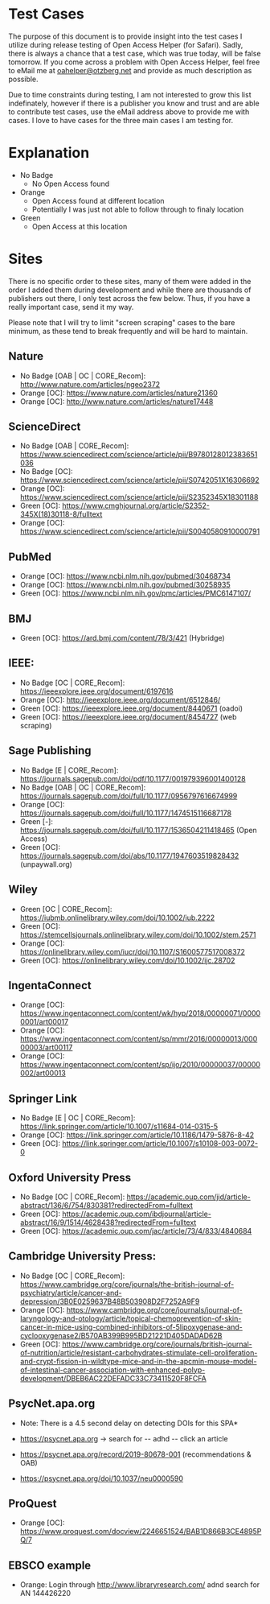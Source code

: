 # Test Cases

The purpose of this document is to provide insight into the test cases I utilize during release testing of Open Access Helper (for Safari). Sadly, there is always a chance that a test case, which was true today, will be false tomorrow. If you come across a problem with Open Access Helper, feel free to eMail me at oahelper@otzberg.net and provide as much description as possible.

Due to time constraints during testing, I am not interested to grow this list indefinately, however if there is a publisher you know and trust and are able to contribute test cases, use the eMail address above to provide me with cases. I love to have cases for the three main cases I am testing for.

# Explanation

* No Badge
    * No Open Access found
* Orange
    * Open Access found at different location
    * Potentially I was just not able to follow through to finaly location
* Green 
    * Open Access at this location


# Sites

There is no specific order to these sites, many of them were added in the order I added them during development and while there are thousands of publishers out there, I only test across the few below. Thus, if you have a really important case, send it my way.

Please note that I will try to limit "screen scraping" cases to the bare minimum, as these tend to break frequently and will be hard to maintain.

## Nature

* No Badge [OAB | OC | CORE_Recom]: http://www.nature.com/articles/ngeo2372     
* Orange [OC]: https://www.nature.com/articles/nature21360   
* Orange [OC]: http://www.nature.com/articles/nature17448    

## ScienceDirect

* No Badge [OAB | CORE_Recom]: https://www.sciencedirect.com/science/article/pii/B9780128012383651036  
* No Badge [OC]: https://www.sciencedirect.com/science/article/pii/S0742051X16306692   
* Orange [OC]: https://www.sciencedirect.com/science/article/pii/S2352345X18301188  
* Green [OC]: https://www.cmghjournal.org/article/S2352-345X(18)30118-8/fulltext      
* Orange [OC]: https://www.sciencedirect.com/science/article/pii/S0040580910000791       

## PubMed

* Orange [OC]: https://www.ncbi.nlm.nih.gov/pubmed/30468734                          
* Orange [OC]: https://www.ncbi.nlm.nih.gov/pubmed/30258935             
* Green [OC]: https://www.ncbi.nlm.nih.gov/pmc/articles/PMC6147107/     

## BMJ

* Green [OC]: https://ard.bmj.com/content/78/3/421 (Hybridge)            

## IEEE:

* No Badge [OC | CORE_Recom]: https://ieeexplore.ieee.org/document/6197616                
* Orange [OC]: http://ieeexplore.ieee.org/document/6512846/                  
* Green [OC]: https://ieeexplore.ieee.org/document/8440671 (oadoi)           
* Green [OC]: https://ieeexplore.ieee.org/document/8454727 (web scraping)    

## Sage Publishing

* No Badge [E | CORE_Recom]: https://journals.sagepub.com/doi/pdf/10.1177/001979396001400128
* No Badge [OAB | OC | CORE_Recom]: https://journals.sagepub.com/doi/full/10.1177/0956797616674999           
* Orange [OC]: https://journals.sagepub.com/doi/full/10.1177/1474515116687178                
* Green [-]: https://journals.sagepub.com/doi/full/10.1177/1536504211418465 (Open Access)               
* Green [OC]: https://journals.sagepub.com/doi/abs/10.1177/1947603519828432 (unpaywall.org)   

## Wiley

* Green [OC | CORE_Recom]: https://iubmb.onlinelibrary.wiley.com/doi/10.1002/iub.2222                  
* Green [OC]: https://stemcellsjournals.onlinelibrary.wiley.com/doi/10.1002/stem.2571        
* Orange [OC]: https://onlinelibrary.wiley.com/iucr/doi/10.1107/S1600577517008372           
* Green [OC]: https://onlinelibrary.wiley.com/doi/10.1002/ijc.28702                         

## IngentaConnect

* Orange [OC]: https://www.ingentaconnect.com/content/wk/hyp/2018/00000071/00000001/art00017     
* Orange [OC]: https://www.ingentaconnect.com/content/sp/mmr/2016/00000013/00000003/art00117     
* Orange [OC]: https://www.ingentaconnect.com/content/sp/ijo/2010/00000037/00000002/art00013 

## Springer Link

* No Badge [E | OC | CORE_Recom]: https://link.springer.com/article/10.1007/s11684-014-0315-5         
* Orange [OC]: https://link.springer.com/article/10.1186/1479-5876-8-42              
* Green [OC]: https://link.springer.com/article/10.1007/s10108-003-0072-0

## Oxford University Press

* No Badge [OC | CORE_Recom]: https://academic.oup.com/jid/article-abstract/136/6/754/830381?redirectedFrom=fulltext              
* Green [OC]: https://academic.oup.com/ibdjournal/article-abstract/16/9/1514/4628438?redirectedFrom=fulltext
* Green [OC]: https://academic.oup.com/jac/article/73/4/833/4840684 

## Cambridge University Press:

* No Badge [OC | CORE_Recom]: https://www.cambridge.org/core/journals/the-british-journal-of-psychiatry/article/cancer-and-depression/3B0E0259637B48B503908D2F7252A9F9    
* Orange [OC]: https://www.cambridge.org/core/journals/journal-of-laryngology-and-otology/article/topical-chemoprevention-of-skin-cancer-in-mice-using-combined-inhibitors-of-5lipoxygenase-and-cyclooxygenase2/B570AB399B995BD21221D405DADAD62B     
* Green [OC]: https://www.cambridge.org/core/journals/british-journal-of-nutrition/article/resistant-carbohydrates-stimulate-cell-proliferation-and-crypt-fission-in-wildtype-mice-and-in-the-apcmin-mouse-model-of-intestinal-cancer-association-with-enhanced-polyp-development/DBEB6AC22DEFADC33C73411520F8FCFA    


## PsycNet.apa.org

* Note: There is a 4.5 second delay on detecting DOIs for this SPA*

* https://psycnet.apa.org -> search for -- adhd -- click an article
* https://psycnet.apa.org/record/2019-80678-001 (recommendations & OAB)
* https://psycnet.apa.org/doi/10.1037/neu0000590

## ProQuest 
* Orange [OC]: https://www.proquest.com/docview/2246651524/BAB1D866B3CE4895PQ/7

## EBSCO example
* Orange: Login through http://www.libraryresearch.com/ adnd search for AN 144426220    

